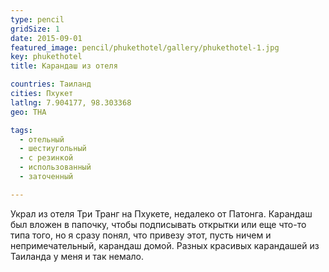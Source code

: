 ```yaml
---
type: pencil
gridSize: 1
date: 2015-09-01
featured_image: pencil/phukethotel/gallery/phukethotel-1.jpg
key: phukethotel
title: Карандаш из отеля

countries: Таиланд
cities: Пхукет
latlng: 7.904177, 98.303368
geo: THA

tags:
  - отельный
  - шестиугольный
  - с резинкой
  - использованный
  - заточенный

---
```


Украл из отеля Три Транг на Пхукете, недалеко от Патонга. Карандаш был вложен в папочку, чтобы подписывать открытки или еще что-то типа того, но я сразу понял, что привезу этот, пусть ничем и непримечательный, карандаш домой. Разных красивых карандашей из Таиланда у меня и так немало.
